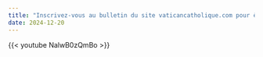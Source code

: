 ```yaml
---
title: "Inscrivez-vous au bulletin du site vaticancatholique.com pour être au courant des nouvelles vidéos"
date: 2024-12-20
---
```


{{< youtube NalwB0zQmBo >}}
